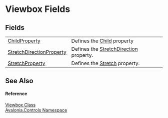 # Viewbox Fields




## Fields
<table>
<tr>
<td><a href="F_Avalonia_Controls_Viewbox_ChildProperty">ChildProperty</a></td>
<td>Defines the <a href="P_Avalonia_Controls_Viewbox_Child">Child</a> property</td>
</tr>
<tr>
<td><a href="F_Avalonia_Controls_Viewbox_StretchDirectionProperty">StretchDirectionProperty</a></td>
<td>Defines the <a href="P_Avalonia_Controls_Viewbox_StretchDirection">StretchDirection</a> property.</td>
</tr>
<tr>
<td><a href="F_Avalonia_Controls_Viewbox_StretchProperty">StretchProperty</a></td>
<td>Defines the <a href="P_Avalonia_Controls_Viewbox_Stretch">Stretch</a> property.</td>
</tr>
</table>

## See Also


#### Reference
<a href="T_Avalonia_Controls_Viewbox">Viewbox Class</a>  
<a href="N_Avalonia_Controls">Avalonia.Controls Namespace</a>  
